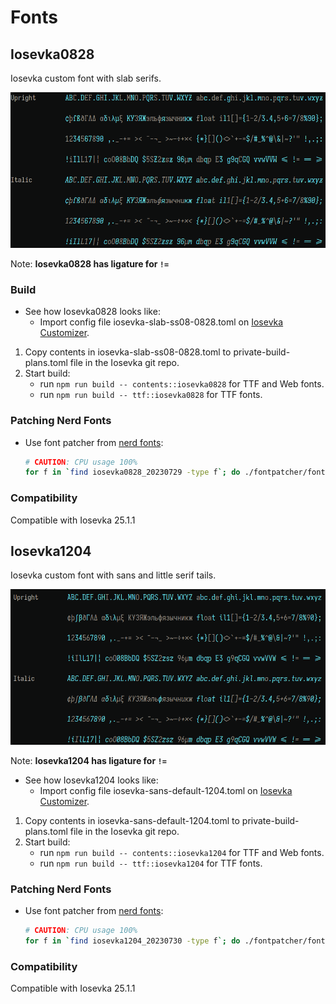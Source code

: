 # Fonts

## Iosevka0828

Iosevka custom font with slab serifs.

![overview](./iosevka-slab-ss08-0828.png)

Note: **Iosevka0828 has ligature for `!=`**

### Build

* See how Iosevka0828 looks like:
  * Import config file iosevka-slab-ss08-0828.toml on [Iosevka Customizer](https://typeof.net/Iosevka/customizer).

1. Copy contents in iosevka-slab-ss08-0828.toml to private-build-plans.toml file in the Iosevka git repo.
2. Start build:
   * run `npm run build -- contents::iosevka0828` for TTF and Web fonts.
   * run `npm run build -- ttf::iosevka0828` for TTF fonts.

### Patching Nerd Fonts

* Use font patcher from [nerd fonts](https://github.com/ryanoasis/nerd-fonts/):

  ``` bash
  # CAUTION: CPU usage 100%
  for f in `find iosevka0828_20230729 -type f`; do ./fontpatcher/font-patcher $f --complete --quiet --mono --makegroups --outputdir ./iosevka0828NF_mono_groups_v3 &; done; wait
  ```

### Compatibility

Compatible with Iosevka 25.1.1

## Iosevka1204

Iosevka custom font with sans and little serif tails.

![overview](./iosevka-sans-default-1204.png)

Note: **Iosevka1204 has ligature for `!=`**

* See how Iosevka1204 looks like:
  * Import config file iosevka-sans-default-1204.toml on [Iosevka Customizer](https://typeof.net/Iosevka/customizer).

1. Copy contents in iosevka-sans-default-1204.toml to private-build-plans.toml file in the Iosevka git repo.
2. Start build:
   * run `npm run build -- contents::iosevka1204` for TTF and Web fonts.
   * run `npm run build -- ttf::iosevka1204` for TTF fonts.

### Patching Nerd Fonts

* Use font patcher from [nerd fonts](https://github.com/ryanoasis/nerd-fonts/):

  ``` bash
  # CAUTION: CPU usage 100%
  for f in `find iosevka1204_20230730 -type f`; do ./fontpatcher/font-patcher $f --complete --quiet --mono --makegroups --outputdir ./iosevka1204NF_mono_groups_v3 &; done; wait
  ```

### Compatibility

Compatible with Iosevka 25.1.1
